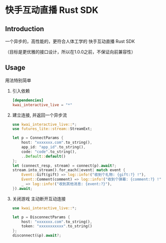 # 快手互动直播 Rust SDK

## Introduction

一个异步的，高性能的，更符合人体工学的 快手互动直播 Rust SDK

（目标是更优雅的接口设计，所以在1.0.0之前，不保证向前兼容性）

## Usage

用法特别简单

1. 引入依赖

    ```toml
    [dependencies]
    kwai_interactive_live = "*"
    ```

1. 建立连接, 并返回一个异步流

    ```rust
    use kwai_interactive_live::*;
    use futures_lite::stream::StreamExt;

    let p = ConnectParams {
        host: "xxxxxxx.com".to_string(),
        app_id: "app_id".to_string(),
        code: "code".to_string(),
        ..Default::default()
    };
    let (connect_resp, stream) = connect(p).await?;
    stream.into_stream().for_each(|event| match event { 
        Event::Gift(gift) => log::info!("收到个礼物: {gift:?} !"), 
        Event::Comment(comment) => log::info!("收到个弹幕: {comment:?} !"), 
        _ => log::info!("收到其他消息: {event:?}"), 
    }).await;
    ```

1. 关闭游戏 主动断开互动连接

    ```rust
    use kwai_interactive_live::*;

    let p = DisconnectParams {
        host: "xxxxxxx.com".to_string(),
        token: "xxxxxxxxxxx".to_string()
    };
    disconnect(&p).await?;
    ```
